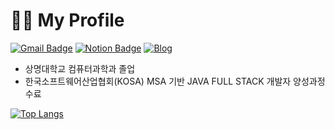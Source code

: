 # 🙋‍♀️ My Profile

[![Gmail Badge](https://img.shields.io/badge/Gmail-d14836?style=flat-square&logo=Gmail&logoColor=white&link=mailto:98dnjsgml@gmail.com)](mailto:98dnjsgml@gmail.com)
[![Notion Badge](http://img.shields.io/badge/-Notion-black?style=flat-square&logo=notion&link=https://www.notion.so/be8d0cc492fb4d5bb715ccac178f5afa)](https://www.notion.so/be8d0cc492fb4d5bb715ccac178f5afa)
[![Blog](http://img.shields.io/badge/-Blog-black?style=flat-square&logo=tistory&link=https://wnee.tistory.com/)](https://wnee.tistory.com/)
- 상명대학교 컴퓨터과학과 졸업
- 한국소프트웨어산업협회(KOSA) MSA 기반 JAVA FULL STACK 개발자 양성과정 수료
<!--
**nawonhee/nawonhee** is a ✨ _special_ ✨ repository because its `README.md` (this file) appears on your GitHub profile.

Here are some ideas to get you started:

- 🔭 I’m currently working on ...
- 🌱 I’m currently learning ...
- 👯 I’m looking to collaborate on ...
- 🤔 I’m looking for help with ...
- 💬 Ask me about ...
- 📫 How to reach me: ...
- 😄 Pronouns: ...
- ⚡ Fun fact: ...
-->

[![Top Langs](https://github-readme-stats.vercel.app/api/top-langs/?username=nawonhee)](https://github.com/nawonhee/github-readme-stats)




